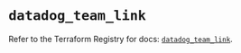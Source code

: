 # `datadog_team_link`

Refer to the Terraform Registry for docs: [`datadog_team_link`](https://registry.terraform.io/providers/datadog/datadog/3.70.0/docs/resources/team_link).
